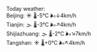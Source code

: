 Today weather:  
Beijing: ☀️   🌡️-5°C 🌬️↓4km/h  
Tianjin: 🌫  🌡️-3°C 🌬️↗4km/h  
Shijiazhuang: 🌫  🌡️-2°C 🌬️↘7km/h  
Tangshan: ☀️   🌡️+0°C 🌬️↖4km/h  
